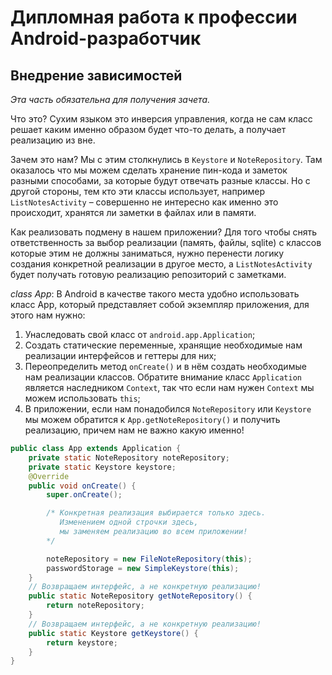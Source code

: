 # Дипломная работа к профессии Android-разработчик

## Внедрение зависимостей

*Эта часть обязательна для получения зачета.*

Что это?
Сухим языком это инверсия управления, когда не сам класс решает каким именно образом будет что-то делать, а получает реализацию из вне.

Зачем это нам?
Мы с этим столкнулись в `Keystore` и `NoteRepository`. Там оказалось что мы можем сделать хранение пин-кода и заметок разными способами, за которые будут отвечать разные классы. Но с другой стороны, тем кто эти классы использует, например `ListNotesActivity` – совершенно не интересно как именно это происходит, хранятся ли заметки в файлах или в памяти.

Как реализовать подмену в нашем приложении?
Для того чтобы снять ответственность за выбор реализации (память, файлы, sqlite) с классов которые этим не должны заниматься, нужно перенести логику создания конкретной реализации в другое место, а `ListNotesActivity` будет получать готовую реализацию репозиторий с заметками.

*class App*:
В Android в качестве такого места удобно использовать класс App, который представляет собой экземпляр приложения, для этого нам нужно:
1. Унаследовать свой класс от `android.app.Application`;
2. Создать статические переменные, хранящие необходимые нам реализации интерфейсов и геттеры для них;
3. Переопределить метод `onCreate()` и в нём создать необходимые нам реализации классов. Обратите внимание класс `Application` является наследником `Context`, так что если нам нужен `Context` мы можем использовать `this`;
4. В приложении, если нам понадобился `NoteRepository` или `Keystore` мы можем обратится к `App.getNoteRepository()` и получить реализацию, причем нам не важно какую именно!

```java
public class App extends Application {
    private static NoteRepository noteRepository;
    private static Keystore keystore;
    @Override
    public void onCreate() {
        super.onCreate();

        /* Конкретная реализация выбирается только здесь.
           Изменением одной строчки здесь, 
           мы заменяем реализацию во всем приложении!
        */

        noteRepository = new FileNoteRepository(this);
        passwordStorage = new SimpleKeystore(this);
    }
    // Возвращаем интерфейс, а не конкретную реализацию!
    public static NoteRepository getNoteRepository() {
        return noteRepository;
    }
    // Возвращаем интерфейс, а не конкретную реализацию!
    public static Keystore getKeystore() {
        return keystore;
    }
}
```